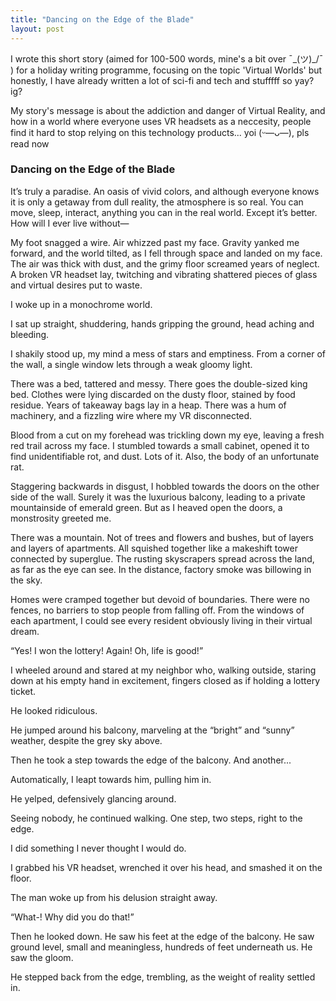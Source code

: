 ```yaml
---
title: "Dancing on the Edge of the Blade"
layout: post
---
```

I wrote this short story (aimed for 100-500 words, mine's a bit over ¯\_(ツ)_/¯ ) for a holiday writing programme, focusing on the topic 'Virtual Worlds' but
honestly, I have already written a lot of sci-fi and tech and stufffff so yay? ig?

My story's message is about the addiction and danger of Virtual Reality, and how in a world where everyone uses VR headsets as a neccesity,
people find it hard to stop relying on this technology products... yoi (ᵕ—ᴗ—), pls read now 





### Dancing on the Edge of the Blade
It’s truly a paradise. An oasis of vivid colors, and although everyone knows it is only a getaway from dull reality, the atmosphere is so real. You can move, sleep, interact, anything you can in the real world. Except it’s better. How will I ever live without— 

My foot snagged a wire. Air whizzed past my face. Gravity yanked me forward, and the world tilted, as I fell through space and landed on my face. The air was thick with dust, and the grimy floor screamed years of neglect.  
A broken VR headset lay, twitching and vibrating shattered pieces of glass and virtual desires put to waste.  

I woke up in a monochrome world. 

I sat up straight, shuddering, hands gripping the ground, head aching and bleeding. 

I shakily stood up, my mind a mess of stars and emptiness. From a corner of the wall, a single window lets through a weak gloomy light.  

There was a bed, tattered and messy. There goes the double-sized king bed. Clothes were lying discarded on the dusty floor, stained by food residue. Years of takeaway bags lay in a heap. There was a hum of machinery, and a fizzling wire where my VR disconnected. 

Blood from a cut on my forehead was trickling down my eye, leaving a fresh red trail across my face. I stumbled towards a small cabinet, opened it to find unidentifiable rot, and dust. Lots of it. Also, the body of an unfortunate rat.  

Staggering backwards in disgust, I hobbled towards the doors on the other side of the wall. Surely it was the luxurious balcony, leading to a private mountainside of emerald green. But as I heaved open the doors, a monstrosity greeted me. 

There was a mountain. Not of trees and flowers and bushes, but of layers and layers of apartments. All squished together like a makeshift tower connected by superglue. The rusting skyscrapers spread across the land, as far as the eye can see. In the distance, factory smoke was billowing in the sky. 

Homes were cramped together but devoid of boundaries. There were no fences, no barriers to stop people from falling off. From the windows of each apartment, I could see every resident obviously living in their virtual dream. 

“Yes! I won the lottery! Again! Oh, life is good!”  

I wheeled around and stared at my neighbor who, walking outside, staring down at his empty hand in excitement, fingers closed as if holding a lottery ticket.  

He looked ridiculous. 

He jumped around his balcony, marveling at the “bright” and “sunny” weather, despite the grey sky above.

Then he took a step towards the edge of the balcony. And another... 

Automatically, I leapt towards him, pulling him in. 

He yelped, defensively glancing around. 

Seeing nobody, he continued walking. One step, two steps, right to the edge. 

I did something I never thought I would do.  

I grabbed his VR headset, wrenched it over his head, and smashed it on the floor. 

The man woke up from his delusion straight away. 

“What-! Why did you do that!”  

Then he looked down. He saw his feet at the edge of the balcony. He saw ground level, small and meaningless, hundreds of feet underneath us. He saw the gloom. 

He stepped back from the edge, trembling, as the weight of reality settled in. 
